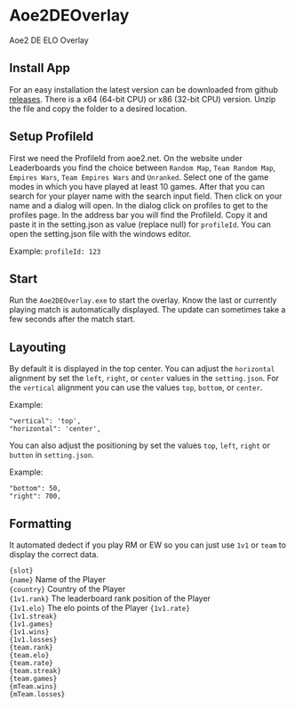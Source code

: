 # Aoe2DEOverlay
Aoe2 DE ELO Overlay

## Install App

For an easy installation the latest version can be downloaded from github [releases](https://github.com/kickass-panda/Aoe2DEOverlay/releases). There is a x64 (64-bit CPU) or x86 (32-bit CPU) version. Unzip the file and copy the folder to a desired location. 

## Setup ProfileId

First we need the ProfileId from aoe2.net. On the website under Leaderboards you find the choice between `Random Map`, `Team Random Map`, `Empires Wars`, `Team Empires Wars` and `Unranked`. Select one of the game modes in which you have played at least 10 games. After that you can search for your player name with the search input field. Then click on your name and a dialog will open. In the dialog click on profiles to get to the profiles page. In the address bar you will find the ProfileId. Copy it and paste it in the setting.json as value (replace null) for `profileId`. You can open the setting.json file with the windows editor.

Example: `profileId: 123`

## Start

Run the `Aoe2DEOverlay.exe` to start the overlay. Know the last or currently playing match is automatically displayed. The update can sometimes take a few seconds after the match start. 

## Layouting

By default it is displayed in the top center. You can adjust the `horizontal` alignment by set the `left`, `right`, or `center` values in the `setting.json`. For the `vertical` alignment you can use the values `top`, `bottom`, or `center`.

Example:

    "vertical": 'top',
    "horizontal": 'center',

You can also adjust the positioning by set the values `top`, `left`, `right` or `button` in `setting.json`.

Example:

    "bottom": 50,
    "right": 700,


## Formatting

It automated dedect if you play RM or EW so you can just use `1v1` or `team` to display the correct data.

`{slot}`   
`{name}` Name of the Player  
`{country}` Country of the Player  
`{1v1.rank}` The leaderboard rank position of the Player  
`{1v1.elo}`  The elo points of the Player
`{1v1.rate}`  
`{1v1.streak}`  
`{1v1.games}`  
`{1v1.wins}`  
`{1v1.losses}`  
`{team.rank}`  
`{team.elo}`  
`{team.rate}`  
`{team.streak}`  
`{team.games}`  
`{mTeam.wins}`  
`{mTeam.losses}`  
